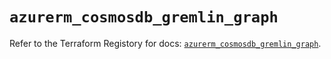 # `azurerm_cosmosdb_gremlin_graph`

Refer to the Terraform Registory for docs: [`azurerm_cosmosdb_gremlin_graph`](https://www.terraform.io/docs/providers/azurerm/r/cosmosdb_gremlin_graph).
